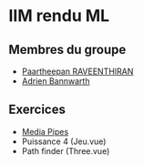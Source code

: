 # IIM rendu ML

## Membres du groupe
* [Paartheepan RAVEENTHIRAN](https://github.com/punkte)
* [Adrien Bannwarth](https://github.com/adrienbannwarth)

## Exercices
- [Media Pipes](https://admiring-newton-bb51b1.netlify.app)
- Puissance 4 (Jeu.vue)
- Path finder (Three.vue)

